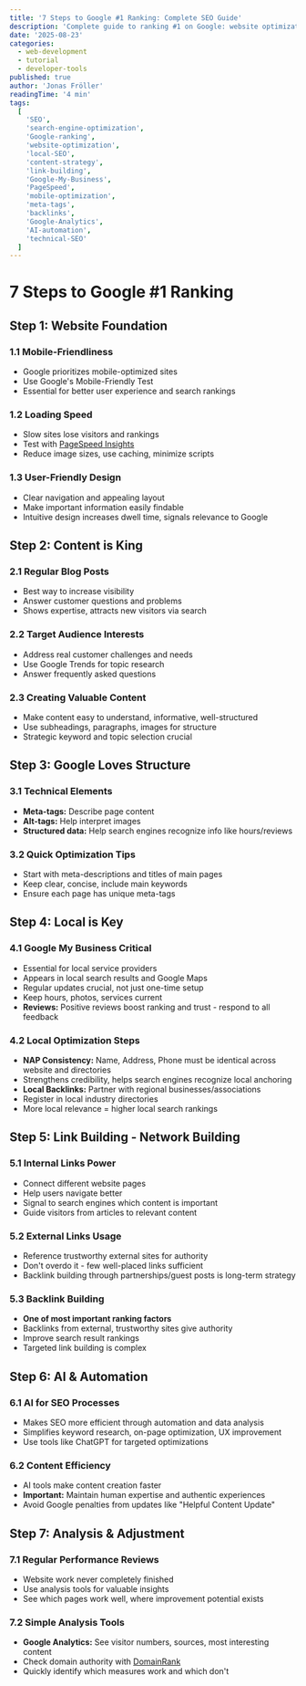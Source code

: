 ```yaml
---
title: '7 Steps to Google #1 Ranking: Complete SEO Guide'
description: 'Complete guide to ranking #1 on Google: website optimization, content strategy, local SEO, link building, AI automation, and performance analysis. Actionable steps for better search visibility.'
date: '2025-08-23'
categories:
  - web-development
  - tutorial
  - developer-tools
published: true
author: 'Jonas Fröller'
readingTime: '4 min'
tags:
  [
    'SEO',
    'search-engine-optimization',
    'Google-ranking',
    'website-optimization',
    'local-SEO',
    'content-strategy',
    'link-building',
    'Google-My-Business',
    'PageSpeed',
    'mobile-optimization',
    'meta-tags',
    'backlinks',
    'Google-Analytics',
    'AI-automation',
    'technical-SEO'
  ]
---
```


<script>
  import ImageWithCaption from '$lib/components/ImageWithCaption.svelte';
  import AudioNativePlayer from '$lib/components/AudioNativePlayer.svelte';
</script>

# 7 Steps to Google #1 Ranking

<AudioNativePlayer />

## Step 1: Website Foundation

### 1.1 Mobile-Friendliness

- Google prioritizes mobile-optimized sites
- Use Google's Mobile-Friendly Test
- Essential for better user experience and search rankings

### 1.2 Loading Speed

- Slow sites lose visitors and rankings
- Test with [PageSpeed Insights](https://pagespeed.web.dev)
  <ImageWithCaption 
    src="/blog/23082025-7-steps-google-ranking-seo-guide/pagespeed.web.dev.png"
    alt="Google PageSpeed Insights tool showing website performance metrics"
    className="my-4 rounded-lg shadow-lg"
    href="https://pagespeed.web.dev"
  />
- Reduce image sizes, use caching, minimize scripts

### 1.3 User-Friendly Design

- Clear navigation and appealing layout
- Make important information easily findable
- Intuitive design increases dwell time, signals relevance to Google

## Step 2: Content is King

### 2.1 Regular Blog Posts

- Best way to increase visibility
- Answer customer questions and problems
- Shows expertise, attracts new visitors via search

### 2.2 Target Audience Interests

- Address real customer challenges and needs
- Use Google Trends for topic research
- Answer frequently asked questions

### 2.3 Creating Valuable Content

- Make content easy to understand, informative, well-structured
- Use subheadings, paragraphs, images for structure
- Strategic keyword and topic selection crucial

## Step 3: Google Loves Structure

### 3.1 Technical Elements

- **Meta-tags:** Describe page content
- **Alt-tags:** Help interpret images
- **Structured data:** Help search engines recognize info like hours/reviews

### 3.2 Quick Optimization Tips

- Start with meta-descriptions and titles of main pages
  <div class="grid grid-cols-1 md:grid-cols-2 gap-4 my-4">
    <ImageWithCaption 
      src="/blog/23082025-7-steps-google-ranking-seo-guide/search.google.com.png"
      alt="Google Search Console showing Google traffic and ranking"
      className="rounded-lg shadow-lg"
      href="https://search.google.com/search-console"
    />
    <ImageWithCaption 
      src="/blog/23082025-7-steps-google-ranking-seo-guide/app.ahrefs.com.png"
      alt="Ahrefs SEO tool showing link health"
      className="rounded-lg shadow-lg"
      href="https://app.ahrefs.com"
    />
  </div>
- Keep clear, concise, include main keywords
- Ensure each page has unique meta-tags

## Step 4: Local is Key

### 4.1 Google My Business Critical

- Essential for local service providers
- Appears in local search results and Google Maps
- Regular updates crucial, not just one-time setup
- Keep hours, photos, services current
- **Reviews:** Positive reviews boost ranking and trust - respond to all feedback

### 4.2 Local Optimization Steps

- **NAP Consistency:** Name, Address, Phone must be identical across website and directories
- Strengthens credibility, helps search engines recognize local anchoring
- **Local Backlinks:** Partner with regional businesses/associations
- Register in local industry directories
- More local relevance = higher local search rankings

## Step 5: Link Building - Network Building

### 5.1 Internal Links Power

- Connect different website pages
- Help users navigate better
- Signal to search engines which content is important
- Guide visitors from articles to relevant content

### 5.2 External Links Usage

- Reference trustworthy external sites for authority
- Don't overdo it - few well-placed links sufficient
- Backlink building through partnerships/guest posts is long-term strategy

### 5.3 Backlink Building

- **One of most important ranking factors**
- Backlinks from external, trustworthy sites give authority
- Improve search result rankings
- Targeted link building is complex

## Step 6: AI & Automation

### 6.1 AI for SEO Processes

- Makes SEO more efficient through automation and data analysis
- Simplifies keyword research, on-page optimization, UX improvement
- Use tools like ChatGPT for targeted optimizations

### 6.2 Content Efficiency

- AI tools make content creation faster
- **Important:** Maintain human expertise and authentic experiences
- Avoid Google penalties from updates like "Helpful Content Update"

## Step 7: Analysis & Adjustment

### 7.1 Regular Performance Reviews

- Website work never completely finished
- Use analysis tools for valuable insights
- See which pages work well, where improvement potential exists

### 7.2 Simple Analysis Tools

- **Google Analytics:** See visitor numbers, sources, most interesting content
- Check domain authority with [DomainRank](https://domainrank.ing)
  <div class="w-1/2">
    <ImageWithCaption 
      src="/blog/23082025-7-steps-google-ranking-seo-guide/domainrank.ing.png"
      alt="Domain ranking and backlink analysis"
      className="my-4 rounded-lg shadow-lg"
      href="https://domainrank.ing"
    />
  </div>
- Quickly identify which measures work and which don't
